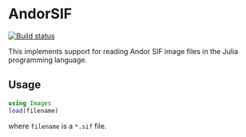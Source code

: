 # AndorSIF

[![Build status](https://github.com/JuliaIO/AndorSIF.jl/actions/workflows/CI.yml/badge.svg)](https://github.com/JuliaIO/AndorSIF.jl/actions/workflows/CI.yml)

This implements support for reading Andor SIF image files in the Julia programming language.

## Usage

```jl
using Images
load(filename)
```
where `filename` is a `*.sif` file.

